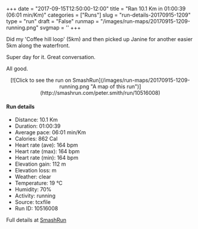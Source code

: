 +++
date = "2017-09-15T12:50:00-12:00"
title = "Ran 10.1 Km in 01:00:39 (06:01 min/Km)"
categories = ["Runs"]
slug = "run-details-20170915-1209"
type = "run"
draft = "False"
runmap = "/images/run-maps/20170915-1209-running.png"
svgmap = '<polyline points="24 37, 26 39, 25 44, 26 45, 41 31, 49 34, 53 38, 63 54, 67 57, 66 63, 64 67, 50 81, 38 79, 27 76, 22 66, 12 64, 11 63, 0 57, 0 55, 5 52, 7 50, 8 48, 10 48, 12 44, 16 42, 18 38, 23 35, 25 40, 25 42, 26 44, 27 44, 43 28, 51 24, 56 24, 63 27, 66 25, 66 23, 69 22, 70 19, 76 19, 93 20, 100 22, 92 20, 69 19, 68 22, 63 26, 54 23, 42 28">'
+++

Did my 'Coffee hill loop' (5km) and then picked up Janine for another easier 5km along the waterfront. 

Super day for it. Great conversation. 

All good. 

<!--more-->

<center>
[![Click to see the run on SmashRun](/images/run-maps/20170915-1209-running.png "A map of this run")](http://smashrun.com/peter.smith/run/10516008)
</center>

#### Run details

* Distance: 10.1 Km
* Duration: 01:00:39
* Average pace: 06:01 min/Km
* Calories: 862 Cal
* Heart rate (ave): 164 bpm
* Heart rate (max): 164 bpm
* Heart rate (min): 164 bpm
* Elevation gain: 112 m
* Elevation loss:  m
* Weather: clear
* Temperature: 19 &deg;C
* Humidity: 70%
* Activity: running
* Source: tcxfile
* Run ID: 10516008

Full details at [SmashRun](http://smashrun.com/peter.smith/run/10516008)